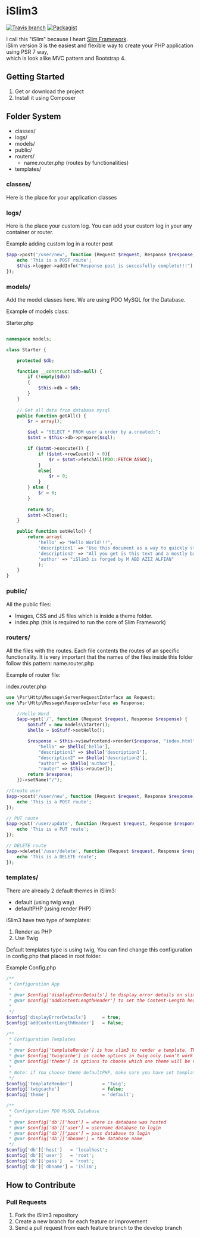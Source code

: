 iSlim3
=======
[![Travis branch](https://img.shields.io/travis/rust-lang/rust/master.svg)](https://github.com/aalfiann/iSlim3)
[![Packagist](https://img.shields.io/packagist/l/doctrine/orm.svg)](https://github.com/aalfiann/iSlim3/blob/master/license.md)

I call this "iSlim" because I heart [Slim Framework](http://www.slimframework.com/).<br>
iSlim version 3 is the easiest and flexible way to create your PHP application using PSR 7 way,<br>
which is look alike MVC pattern and Bootstrap 4.


Getting Started
---------------
1. Get or download the project
2. Install it using Composer

Folder System
---------------
* classes/
* logs/
* models/
* public/
* routers/
	* name.router.php (routes by functionalities)
* templates/

### classes/

Here is the place for your application classes

### logs/

Here is the place your custom log.
You can add your custom log in your any container or router.

Example adding custom log in a router post
```php
$app->post('/user/new', function (Request $request, Response $response) {
    echo 'This is a POST route';
    $this->logger->addInfo("Response post is succesfully complete!!!");
});
```

### models/

Add the model classes here.
We are using PDO MySQL for the Database.

Example of models class:

Starter.php

```php

namespace models;

class Starter {

	protected $db;

	function __construct($db=null) {
		if (!empty($db)) 
        {
            $this->db = $db;
        }
	}
	
	// Get all data from database mysql
	public function getAll() {
		$r = array();		

		$sql = "SELECT * FROM user a order by a.created;";
		$stmt = $this->db->prepare($sql);		

		if ($stmt->execute()) {	
            if ($stmt->rowCount() > 0){
                $r = $stmt->fetchAll(PDO::FETCH_ASSOC);
            }
            else{
                $r = 0;
            }          	   	
		} else {
			$r = 0;
		}		
        
		return $r;
        $stmt->Close();
	}

    public function setHello() {
        return array(
			'hello' => "Hello World!!!",
			'description1' => "Use this document as a way to quickly start any new project.",
			'description2' => "All you get is this text and a mostly barebones HTML document.",
			'author' => "iSlim3 is forged by M ABD AZIZ ALFIAN"
			);
    }
}
```

### public/

All the public files:
* Images, CSS and JS files which is inside a theme folder.
* index.php (this is required to run the core of Slim Framework)

### routers/

All the files with the routes. Each file contents the routes of an specific functionality.
It is very important that the names of the files inside this folder follow this pattern: name.router.php

Example of router file:

index.router.php

```php
use \Psr\Http\Message\ServerRequestInterface as Request;
use \Psr\Http\Message\ResponseInterface as Response;

    //Hello Word
    $app->get('/', function (Request $request, Response $response) {
        $oStuff = new models\Starter();
        $hello = $oStuff->setHello();

        $response = $this->viewfrontend->render($response, "index.html", [
            "hello" => $hello['hello'],
            "description1" => $hello['description1'],
            "description2" => $hello['description2'],
            "author" => $hello['author'],
            "router" => $this->router]);
        return $response;
    })->setName("/");

//Create user
$app->post('/user/new', function (Request $request, Response $response) {
    echo 'This is a POST route';
});

// PUT route
$app->put('/user/update', function (Request $request, Response $response) {
    echo 'This is a PUT route';
});

// DELETE route
$app->delete('/user/delete', function (Request $request, Response $response) {
    echo 'This is a DELETE route';
});
```

### templates/

There are already 2 default themes in iSlim3:
* default (using twig way)
* defaultPHP (using render PHP)

iSlim3 have two type of templates:

1. Render as PHP
2. Use Twig

Default templates type is using twig, You can find change this configuration in config.php that placed in root folder.

Example Config.php
```php
/** 
 * Configuration App
 *
 * @var $config['displayErrorDetails'] to display error details on slim
 * @var $config['addContentLengthHeader'] to set the Content-Length header which makes Slim behave more predictably
 * 
 */
$config['displayErrorDetails']      = true;
$config['addContentLengthHeader']   = false;

/**
 * Configuration Templates
 *
 * @var $config['templateRender'] is how slim3 to render a template. There are two options 'twig' or 'php'
 * @var $config['twigcache'] is cache options in twig only (won't work if you use it on php render)
 * @var $config['theme'] is options to choose which one theme will be use.
 *
 * Note: if You choose theme defaultPHP, make sure you have set templateRender to 'php'
 */
$config['templateRender']           = 'twig';
$config['twigcache']                = false;
$config['theme']                    = 'default';

/** 
 * Configuration PDO MySQL Database
 *
 * @var $config['db']['host'] = where is database was hosted
 * @var $config['db']['user'] = username database to login
 * @var $config['db']['pass'] = pass database to login
 * @var $config['db']['dbname'] = the database name
 */
$config['db']['host']   = 'localhost';
$config['db']['user']   = 'root';
$config['db']['pass']   = 'root';
$config['db']['dbname'] = 'iSlim';
```

How to Contribute
-----------------
### Pull Requests

1. Fork the iSlim3 repository
2. Create a new branch for each feature or improvement
3. Send a pull request from each feature branch to the develop branch